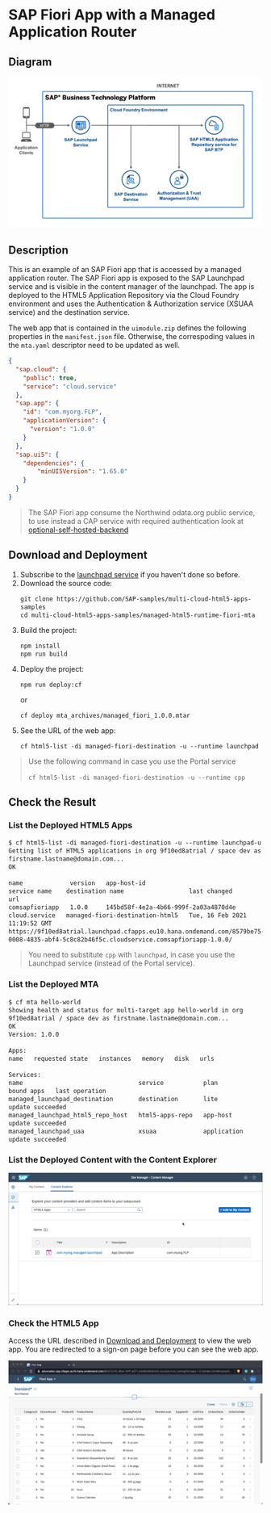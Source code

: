 # SAP Fiori App with a Managed Application Router

## Diagram

![diagram](diagram.png)


## Description

This is an example of an SAP Fiori app that is accessed by a managed application router. The SAP Fiori app is exposed to the SAP Launchpad service and is visible in the content manager of the launchpad. The app is deployed to the HTML5 Application Repository via the Cloud Foundry environment  and uses the Authentication & Authorization service (XSUAA service) and the destination service. 

The web app that is contained in the `uimodule.zip` defines the following properties in the `manifest.json` file. Otherwise, the correspoding values in the `mta.yaml` descriptor need to be updated as well.

```JSON
{
  "sap.cloud": {
    "public": true,
    "service": "cloud.service"
  },
  "sap.app": {
    "id": "com.myorg.FLP",
    "applicationVersion": {
      "version": "1.0.0"
    }
  },
  "sap.ui5": {
    "dependencies": {
        "minUI5Version": "1.65.0"
    }
  }
}
```


>  The SAP Fiori app consume the Northwind odata.org public service, to use instead a CAP service with required authentication look at [optional-self-hosted-backend](../optional-self-hosted-backend/)

## Download and Deployment
1. Subscribe to the [launchpad service](https://developers.sap.com/tutorials/cp-portal-cloud-foundry-getting-started.html) if you haven't done so before.
2. Download the source code:
    ```
    git clone https://github.com/SAP-samples/multi-cloud-html5-apps-samples
    cd multi-cloud-html5-apps-samples/managed-html5-runtime-fiori-mta
    ```
3. Build the project:
    ```
    npm install
    npm run build
    ```
4. Deploy the project:
    ```
    npm run deploy:cf
    ```
    or
    ```
    cf deploy mta_archives/managed_fiori_1.0.0.mtar
    ```
5. See the URL of the web app:
    ```
    cf html5-list -di managed-fiori-destination -u --runtime launchpad
    ```

> Use the following command in case you use the Portal service
>
>  `cf html5-list -di managed-fiori-destination -u --runtime cpp`


## Check the Result

### List the Deployed HTML5 Apps
```
$ cf html5-list -di managed-fiori-destination -u --runtime launchpad-u                               
Getting list of HTML5 applications in org 9f10ed8atrial / space dev as firstname.lastname@domain.com...
OK

name             version   app-host-id                            service name    destination name                  last changed                    url   
comsapfioriapp   1.0.0     145bd58f-4e2a-4b66-999f-2a03a4870d4e   cloud.service   managed-fiori-destination-html5   Tue, 16 Feb 2021 11:19:52 GMT   https://9f10ed8atrial.launchpad.cfapps.eu10.hana.ondemand.com/8579be75-0008-4835-abf4-5c8c82b46f5c.cloudservice.comsapfioriapp-1.0.0/   
```

> You need to substitute `cpp` with `launchpad`, in case you use the Launchpad service (instead of the Portal service).

### List the Deployed MTA

```
$ cf mta hello-world
Showing health and status for multi-target app hello-world in org 9f10ed8atrial / space dev as firstname.lastname@domain.com...
OK
Version: 1.0.0

Apps:
name   requested state   instances   memory   disk   urls   

Services:
name                                service           plan          bound apps   last operation   
managed_launchpad_destination       destination       lite                       update succeeded   
managed_launchpad_html5_repo_host   html5-apps-repo   app-host                   update succeeded   
managed_launchpad_uaa               xsuaa             application                update succeeded  
```


### List the Deployed Content with the Content Explorer

![Content in Content Explorer](contentExplorer.png)


### Check the HTML5 App

Access the URL described in [Download and Deployment](#download-and-deployment) to view the web app. You are redirected to a sign-on page before you can see the web app.

![webapp](result.png)

